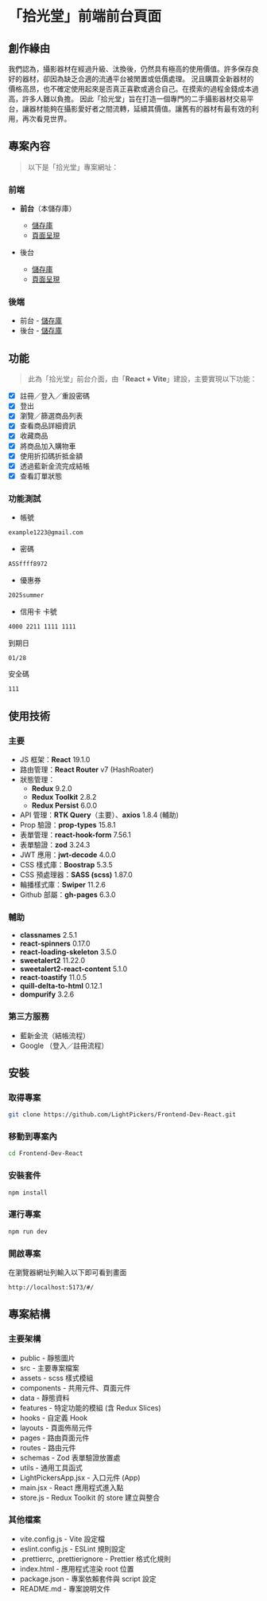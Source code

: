 # 「拾光堂」前端前台頁面

## 創作緣由
我們認為，攝影器材在經過升級、汰換後，仍然具有極高的使用價值。許多保存良好的器材，卻因為缺乏合適的流通平台被閒置或低價處理。
況且購買全新器材的價格高昂，也不確定使用起來是否真正喜歡或適合自己。在摸索的過程金錢成本過高，許多人難以負擔。
因此「拾光堂」旨在打造一個專門的二手攝影器材交易平台，讓器材能夠在攝影愛好者之間流轉，延續其價值。讓舊有的器材有最有效的利用，再次看見世界。

## 專案內容
>以下是「拾光堂」專案網址：

### 前端
- **前台**（本儲存庫） 
  - [儲存庫](https://github.com/LightPickers/Frontend-Dev-React)
  - [頁面呈現](https://lightpickers.github.io/Frontend-Dev-React/#/)

- 後台
  - [儲存庫](https://github.com/LightPickers/Manage-Dev-React)
  - [頁面呈現](https://lightpickers.github.io/Manage-Dev-React/#/)

### 後端
- 前台 - [儲存庫](https://github.com/LightPickers/Frontend-Dev-Nodejs)
- 後台 - [儲存庫](https://github.com/LightPickers/Manage-Dev-Nodejs)

## 功能
>此為「拾光堂」前台介面，由「**React + Vite**」建設，主要實現以下功能：

- [x] 註冊／登入／重設密碼
- [x] 登出
- [x] 瀏覽／篩選商品列表
- [x] 查看商品詳細資訊
- [x] 收藏商品
- [x] 將商品加入購物車
- [x] 使用折扣碼折抵金額
- [x] 透過藍新金流完成結帳
- [x] 查看訂單狀態

### 功能測試
- 帳號
```bash
example1223@gmail.com
```
- 密碼
```bash
ASSffff8972
```
- 優惠券
```bash
2025summer
```
- 信用卡
卡號
```bash
4000 2211 1111 1111
```
到期日
```bash
01/28
```
安全碼
```bash
111
```

## 使用技術
### 主要
- JS 框架：**React** 19.1.0
- 路由管理：**React Router** v7 (HashRoater)
- 狀態管理：
  - **Redux** 9.2.0
  - **Redux Toolkit** 2.8.2
  - **Redux Persist** 6.0.0
- API 管理：**RTK Query**（主要）、**axios** 1.8.4 (輔助)
- Prop 驗證：**prop-types** 15.8.1
- 表單管理：**react-hook-form** 7.56.1
- 表單驗證：**zod** 3.24.3
- JWT 應用：**jwt-decode** 4.0.0
- CSS 樣式庫：**Boostrap** 5.3.5
- CSS 預處理器：**SASS (scss)** 1.87.0
- 輪播樣式庫：**Swiper** 11.2.6
- Github 部屬：**gh-pages** 6.3.0

### 輔助
- **classnames** 2.5.1
- **react-spinners** 0.17.0
- **react-loading-skeleton** 3.5.0
- **sweetalert2** 11.22.0
- **sweetalert2-react-content** 5.1.0
- **react-toastify** 11.0.5
- **quill-delta-to-html** 0.12.1
- **dompurify** 3.2.6

### 第三方服務
- 藍新金流（結帳流程）
- Google （登入／註冊流程）

## 安裝
### 取得專案
```bash
git clone https://github.com/LightPickers/Frontend-Dev-React.git
```

### 移動到專案內
```bash
cd Frontend-Dev-React
```

### 安裝套件
```bash
npm install
```

### 運行專案
```bash
npm run dev
```
### 開啟專案
在瀏覽器網址列輸入以下即可看到畫面

```bash
http://localhost:5173/#/
```

## 專案結構

### 主要架構
- public - 靜態圖片
- src - 主要專案檔案
- assets - scss 樣式模組
- components - 共用元件、頁面元件
- data - 靜態資料
- features - 特定功能的模組 (含 Redux Slices)
- hooks - 自定義 Hook
- layouts - 頁面佈局元件
- pages - 路由頁面元件
- routes - 路由元件
- schemas - Zod 表單驗證放置處
- utils - 通用工具函式
- LightPickersApp.jsx - 入口元件 (App)
- main.jsx - React 應用程式進入點
- store.js - Redux Toolkit 的 store 建立與整合

### 其他檔案
- vite.config.js - Vite 設定檔
- eslint.config.js - ESLint 規則設定
- .prettierrc, .prettierignore - Prettier 格式化規則
- index.html - 應用程式渲染 root 位置
- package.json - 專案依賴套件與 script 設定
- README.md - 專案說明文件
